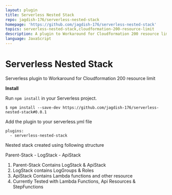 ```yaml
---
layout: plugin
title: Serverless Nested Stack
repo: jagdish-176/serverless-nested-stack
homepage: 'https://github.com/jagdish-176/serverless-nested-stack'
topics: serverless-nested-stack,cloudformation-200-resource-limit
description: A plugin to Workaround for Cloudformation 200 resource limit
language: JavaScript
---
```



# Serverless Nested Stack
Serverless plugin to Workaround for Cloudformation 200 resource limit 

**Install**

Run `npm install` in your Serverless project.

    $ npm install --save-dev https://github.com/jagdish-176/serverless-nested-stack#0.0.1

Add the plugin to your serverless.yml file

    plugins:
      - serverless-nested-stack



Nested stack created using following structure

Parent-Stack
    - LogStack
    - ApiStack

1) Parent-Stack Contains LogStack & ApiStack
2) LogStack contains LogGroups & Roles
3) ApiStack Contains Lambda functions and other resource
4) Currently Tested with Lambda Functions, Api Resources & StepFunctions 

    



